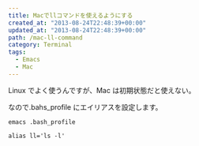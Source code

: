 ```yaml
---
title: Macでllコマンドを使えるようにする
created_at: "2013-08-24T22:48:39+00:00"
updated_at: "2013-08-24T22:48:39+00:00"
path: /mac-ll-command
category: Terminal
tags:
  - Emacs
  - Mac
---
```


Linux でよく使うんですが、Mac は初期状態だと使えない。

なので.bahs_profile にエイリアスを設定します。

```
emacs .bash_profile
```

```
alias ll='ls -l'
```
